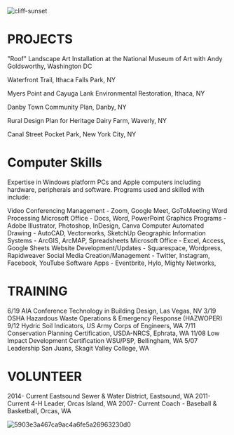 ![cliff-sunset](https://user-images.githubusercontent.com/9938561/115982695-e4883d80-a551-11eb-83b3-50602eee9224.gif)

# PROJECTS


"Roof" Landscape Art Installation at the National Museum of Art with Andy Goldsworthy, Washington DC

Waterfront Trail, Ithaca Falls Park, NY

Myers Point and Cayuga Lank Environmental Restoration, Ithaca, NY

Danby Town Community Plan, Danby, NY

Rural Design Plan for Heritage Dairy Farm, Waverly, NY

Canal Street Pocket Park, New York City, NY


# Computer Skills

Expertise in Windows platform PCs and Apple computers including hardware, peripherals and software. 
Programs used and skilled with include:

Video Conferencing Management - Zoom, Google Meet, GoToMeeting
Word Processing Microsoft Office - Docs, Word, PowerPoint
Graphics Programs - Adobe Illustrator, Photoshop, InDesign, Canva 
Computer Automated Drawing - AutoCAD, Vectorworks, SketchUp
Geographic Information Systems - ArcGIS, ArcMAP, 
Spreadsheets Microsoft Office - Excel, Access, Google Sheets
Website Development/Updates - Squarespace, Wordpress, Rapidweaver
Social Media Creation/Management - Twitter, Instagram, Facebook, YouTube
Software Apps - Eventbrite, Hylo, Mighty Networks, 

# TRAINING
6/19	AIA Conference Technology in Building Design, Las Vegas, NV
3/19	OSHA Hazardous Waste Operations & Emergency Response (HAZWOPER) 
9/12 	Hydric Soil Indicators, US Army Corps of Engineers, WA
7/11 	Conservation Planning Certification, USDA-NRCS, Ephrata, WA
11/08 	Low Impact Development Certification WSU/PSP, Bellingham, WA
5/07 	Leadership San Juans, Skagit Valley College, WA

# VOLUNTEER
2014- Current   Eastsound Sewer & Water District, Eastsound, WA
2011-Current 		4-H Leader, Orcas Island, WA 
2007- Current 	Coach - Baseball & Basketball, Orcas, WA

![5903e3a467ca9ac4a6fe5a26963230d0](https://user-images.githubusercontent.com/9938561/115982542-d4bc2980-a550-11eb-8005-ea682741cc32.gif)
